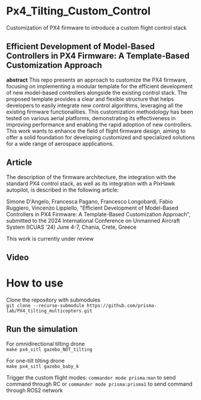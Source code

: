 # Px4_Tilting_Custom_Control
 Customization of PX4 firmware to introduce a custom flight control stack 

## Efficient Development of Model-Based Controllers in PX4 Firmware: A Template-Based Customization Approach
__abstract__ This repo presents an approach to customize the PX4 firmware, focusing on implementing a modular template for the efficient development of new model-based controllers alongside the existing control stack. The proposed template provides a clear and flexible structure that helps developers to easily integrate new control algorithms, leveraging all the existing firmware functionalities. This customization methodology has been tested on various aerial platforms, demonstrating its effectiveness in improving performance and enabling the rapid adoption of new controllers. 
This work wants to enhance the field of flight firmware design, aiming to offer a solid foundation for developing customized and specialized solutions for a wide range of aerospace applications.
## Article
The description of the firmware architecture, the integration with the standard PX4 control stack, as well as its integration with a PixHawk autopilot, is described in the following article:

Simone D'Angelo, Francesca Pagano, Francesco Longobardi, Fabio Ruggiero, Vincenzo Lippiello, "Efficient Development of Model-Based Controllers in PX4 Firmware: A Template-Based Customization Approach", submitted to the 2024 International Conference on Unmanned Aircraft System (ICUAS ’24)  June 4-7, Chania, Crete, Greece

This work is currently under review

## Video


# How to use
Clone the repository with submodules <br />
`git clone --recurse-submodule https://github.com/prisma-lab/PX4_tilting_multicopters.git`

## Run the simulation
For omnidirectional tilting drone <br />
`make px4_sitl gazebo_NDT_tilting`

For one-tilt tilting drone <br />
`make px4_sitl gazebo_baby_k`

Trigger the custom flight modes:
`commander mode prisma:man` to send command through RC
or
`commander mode prisma:prisma1` to send command through ROS2 network

